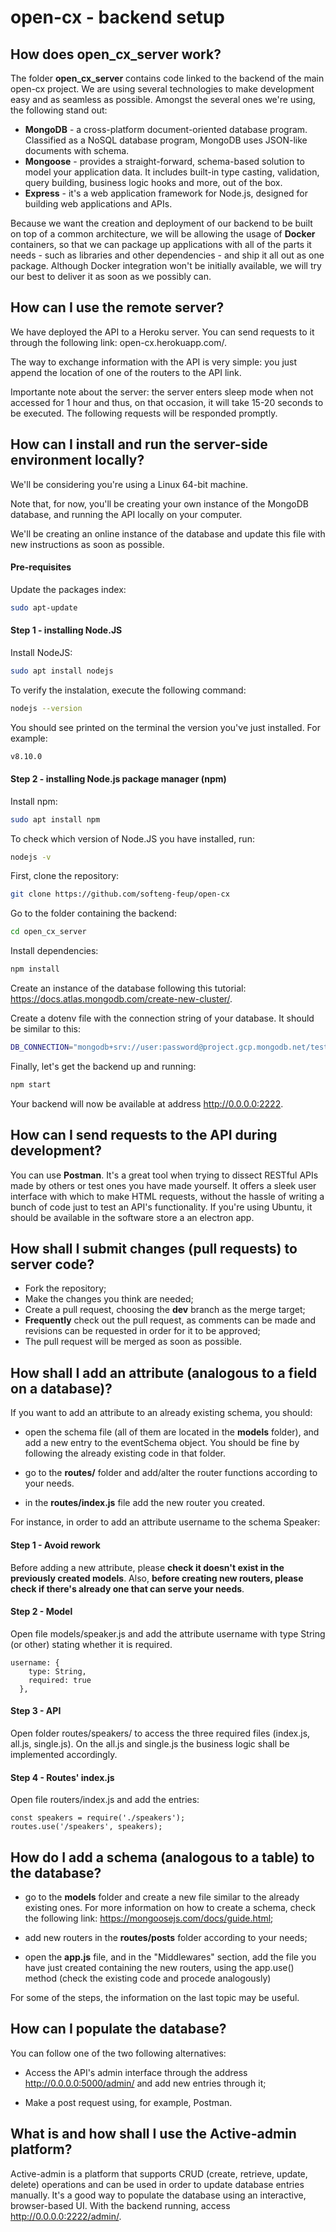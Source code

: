 # open-cx - backend setup

## How does open_cx_server work?
The folder **open_cx_server** contains code linked to the backend of the main open-cx project. We are using several technologies to make development easy and as seamless as possible. Amongst the several ones we're using, the following stand out:

- **MongoDB** - a cross-platform document-oriented database program. Classified as a NoSQL database program, MongoDB uses JSON-like documents with schema.
- **Mongoose** - provides a straight-forward, schema-based solution to model your application data. It includes built-in type casting, validation, query building, business logic hooks and more, out of the box.
- **Express** - it's a web application framework for Node.js, designed for building web applications and APIs.

Because we want the creation and deployment of our backend to be built on top of a common architecture, we will be allowing the usage of **Docker** containers, so that we can package up applications with all of the parts it needs - such as libraries and other dependencies - and ship it all out as one package. Although Docker integration won't be initially available, we will try our best to deliver it as soon as we possibly can.

## How can I use the **remote** server?

We have deployed the API to a Heroku server. You can send requests to it through the following link: open-cx.herokuapp.com/.

The way to exchange information with the API is very simple: you just append the location of one of the routers to the API link. 

Importante note about the server: the server enters sleep mode when not accessed for 1 hour and thus, on that occasion, it will take 15-20 seconds to be executed. The following requests will be responded promptly.

## How can I install and run the server-side environment **locally**?

We'll be considering you're using a Linux 64-bit machine.

Note that, for now, you'll be creating your own instance of the MongoDB database, and running the API locally on your computer.

We'll be creating an online instance of the database and update this file with new instructions as soon as possible.

#### Pre-requisites
Update the packages index:
```Bash
sudo apt-update
```

#### Step 1 - installing Node.JS

Install NodeJS:
```Bash
sudo apt install nodejs
```

To verify the instalation, execute the following command:
```Bash
nodejs --version
```

You should see printed on the terminal the version you've just installed. For example:

```Bash
v8.10.0
```

#### Step 2 - installing Node.js package manager (npm)

Install npm:
```Bash
sudo apt install npm
```

To check which version of Node.JS you have installed, run:

```Bash
nodejs -v
```

First, clone the repository:

```Bash
git clone https://github.com/softeng-feup/open-cx
```

Go to the folder containing the backend:

```Bash
cd open_cx_server
```

Install dependencies:

```Bash
npm install
```

Create an instance of the database following this tutorial: https://docs.atlas.mongodb.com/create-new-cluster/.

Create a dotenv file with the connection string of your database. It should be similar to this:

```Bash
DB_CONNECTION="mongodb+srv://user:password@project.gcp.mongodb.net/test?retryWrites=true&w=majority"
```
Finally, let's get the backend up and running:

```Bash
npm start
```

Your backend will now be available at address http://0.0.0.0:2222.

## How can I send requests to the API during development?
You can use **Postman**. It's a great tool when trying to dissect RESTful APIs made by others or test ones you have made yourself. It offers a sleek user interface with which to make HTML requests, without the hassle of writing a bunch of code just to test an API's functionality. If you're using Ubuntu, it should be available in the software store a an electron app.

## How shall I submit changes (pull requests) to server code?
- Fork the repository;
- Make the changes you think are needed;
- Create a pull request, choosing the **dev** branch as the merge target;
- **Frequently** check out the pull request, as comments can be made and revisions can be requested in order for it to be approved;
- The pull request will be merged as soon as possible.

## How shall I add an attribute (analogous to a field on a database)?
If you want to add an attribute to an already existing schema, you should:

-  open the schema file (all of them are located in the **models** folder), and add a new entry to the eventSchema object. You should be fine by following the already existing code in that folder.

- go to the **routes/** folder and add/alter the router functions according to your needs.

- in the **routes/index.js** file add the new router you created.

For instance, in order to add an attribute username to the schema Speaker:

#### Step 1 - Avoid rework

Before adding a new attribute, please **check it doesn't exist in the previously created models**. Also, **before creating new routers, please check if there's already one that can serve your needs**.

#### Step 2 - Model

Open file models/speaker.js and add the attribute username with type String (or other) stating whether it is required.
```
username: {
    type: String,
    required: true
  },
```
  
#### Step 3 - API

Open folder routes/speakers/ to access the three required files (index.js, all.js, single.js). On the all.js and single.js the business logic shall be implemented accordingly.

#### Step 4 - Routes' index.js

Open file routers/index.js and add the entries:
```
const speakers = require('./speakers');
routes.use('/speakers', speakers);
```

## How do I add a schema (analogous to a table) to the database?
-  go to the **models** folder and create a new file similar to the already existing ones. For more information on how to create a schema, check the following link: https://mongoosejs.com/docs/guide.html;

- add new routers in the **routes/posts** folder according to your needs;

- open the **app.js** file, and in the "Middlewares" section, add the file you have just created containing the new routers, using the app.use() method (check the existing code and procede analogously)

For some of the steps, the information on the last topic may be useful.

## How can I populate the database?

You can follow one of the two following alternatives:

- Access the API's admin interface through the address http://0.0.0.0:5000/admin/ and add new entries through it;

- Make a post request using, for example, Postman.

## What is and how shall I use the Active-admin platform?
Active-admin is a platform that supports CRUD (create, retrieve, update, delete) operations and can be used in order to update database entries manually. It's a good way to populate the database using an interactive, browser-based UI. With the backend running, access http://0.0.0.0:2222/admin/.

